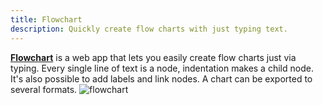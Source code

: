 ```yaml
---
title: Flowchart
description: Quickly create flow charts with just typing text.
---
```


[**Flowchart**](https://flowchart.fun/) is a web app that lets you easily create flow charts just via typing. Every single line of text is a node, indentation makes a child node. It's also possible to add labels and link nodes. A chart can be exported to several formats.
![flowchart](/flowchart.webp)
